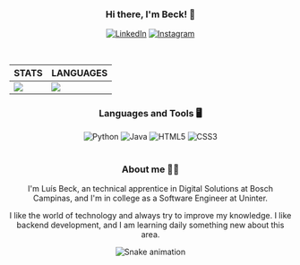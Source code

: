 <div align="center">

### Hi there, I'm Beck! 👋

[![LinkedIn](https://img.shields.io/badge/LinkedIn-0077B5?style=for-the-badge&logo=linkedin&logoColor=white)](https://www.linkedin.com/in/luísbeck)
[![Instagram](https://img.shields.io/badge/Instagram-E4405F?style=for-the-badge&logo=instagram&logoColor=white)](https://www.instagram.com/beck_luis_/)
</div><br>


<div style="border: none;">

| STATS | LANGUAGES |
| ------------ | ------------- |
| <img src="https://github-readme-stats.vercel.app/api?username=LuisHBeck&show_icons=true&theme=dark&hide_border=true&locale=en" /> | <img src="https://github-readme-stats.vercel.app/api/top-langs/?username=LuisHBeck&layout=compact&theme=dark&hide_border=true&locale=en" /> |
</div>



<div align="center">

### Languages and Tools 🖥️
<div style="display: inline_block">
    <img alt="Python" src="https://img.shields.io/badge/Python-3776AB?style=for-the-badge&logo=python&logoColor=white"/>
    <img alt="Java" src="https://img.shields.io/badge/Java-ED8B00?style=for-the-badge&logo=openjdk&logoColor=white"/>
    <img alt="HTML5" src="https://img.shields.io/badge/HTML-239120?style=for-the-badge&logo=html5&logoColor=white"/>
    <img alt="CSS3" src="https://img.shields.io/badge/CSS-239120?&style=for-the-badge&logo=css3&logoColor=white"/>
</div><br>
</div>

<div align="center">

### About me 👨‍🎓

I'm Luís Beck, an technical apprentice in Digital Solutions at Bosch Campinas, and I'm in college as a Software Engineer at Uninter.

I like the world of technology and always try to improve my knowledge. I like backend development, and I am learning daily something new about this area.  
</div>

<div align="center">
    
![Snake animation](https://github.com/luishbeck/luishbeck/blob/output/github-contribution-grid-snake.svg)
    
</div>
